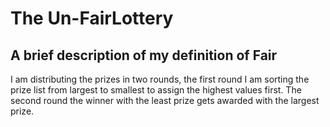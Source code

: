 # The Un-FairLottery

## A brief description of my definition of Fair
I am distributing the prizes in two rounds,
the first round I am sorting the prize list from largest to smallest to assign the highest values first.
The second round the winner with the least prize gets awarded with the largest prize.
 
